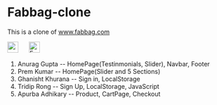 # Fabbag-clone

This is a clone of www.fabbag.com

[<img src="https://img.shields.io/badge/GitHub-100000?style=for-the-badge&logo=github&logoColor=white" height="25" />](https://itsapurba.github.io/fabbag-clone/)
&nbsp;&nbsp;&nbsp;&nbsp;&nbsp;[<img src="https://img.shields.io/badge/Netlify-00C7B7?style=for-the-badge&logo=netlify&logoColor=white" alt="Express.js logo" title="Express.js" height="25"/>](https://fabbag-clone-u2.netlify.app/)

1. Anurag Gupta     -- HomePage(Testinmonials, Slider), Navbar, Footer
2. Prem Kumar       -- HomePage(Slider and 5 Sections)
3. Ghanisht Khurana -- Sign in, LocalStorage
4. Tridip Rong      -- Sign Up, LocalStorage, JavaScript
5. Apurba Adhikary  -- Product, CartPage, Checkout


